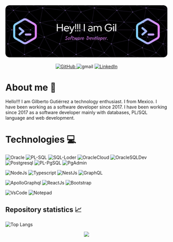 
<div id="Banner" align="center">
    <img src="github-header-image.png"/>
</div>

</br>

<div id="Social" align="center">
      <a href="https://github.com/GtzCode">
            <img src="https://img.shields.io/badge/github-181717?style=for-the-badge&logo=github&logoColor=FFFFFF" alt="GitHub"/>
      </a>
      <img src="https://img.shields.io/badge/gtz.code%40gmail.com-EA4335?style=for-the-badge&logo=gmail&logoColor=FFFFFF" alt="gmail"/>
      <a href="https://www.linkedin.com/in/gilgtz/">
          <img src="https://img.shields.io/badge/LinkedIn-0A66C2?style=for-the-badge&logo=linkedin" alt="LinkedIn">
      </a>
            
</div>


# About me 👋

Hello!!! I am Gilberto Gutiérrez a technology enthusiast. I from Mexico. I have been working as a software developer since 2017. I have been working since 2017 as a software developer mainly with databases, PL/SQL language and web development.

# Technologies 💻


![Oracle][Oracle]
![PL-SQL][PL-SQL]
![SQL-Loder][SQL-Loder]
![OracleCloud][OracleCloud]
![OracleSQLDev][OracleSQLDev]
![Postgresql][Postgresql]
![PL-PgSQL][PL-PgSQL]
![PgAdmin][PgAdmin]


![NodeJs][NodeJs]
![Typescript][Typescript]
![NestJs][NestJs]
![GraphQL][GraphQL]



![ApolloGraphql][ApolloClient]
![ReactJs][ReactJs]
![Bootstrap][Bootstrap]


![VsCode][VsCode]
![Notepad][Notepad]


## Repository statistics 📈
![Top Langs](https://github-readme-stats.vercel.app/api/top-langs/?username=gtzcode&layout=compact&theme=dark)


<div id="Footer" align="center">
  <img src="https://media.giphy.com/media/zPQnUQ0Ev2iB6REfBO/giphy.gif?cid=ecf05e47ifzdinlqqo4go25zd2gzt0uyhetqgopjt300bykg&ep=v1_stickers_search&rid=giphy.gif&ct=s" width="300"/>
       
</div>


[Oracle]:https://img.shields.io/badge/oracle-F80000?style=for-the-badge&logo=oracle&logoColor=ffffff
[OracleCloud]:https://img.shields.io/badge/oracle_cloud-F80000?style=for-the-badge&logo=oracle&logoColor=ffffff
[PL-SQL]:https://img.shields.io/badge/pl%2Fsql-F80000?style=for-the-badge&logo=oracle&logoColor=ffffff
[SQL-Loder]:https://img.shields.io/badge/sql*loder-BDD5DE?style=for-the-badge&logo=oracle&logoColor=F80000
[OracleSQLDev]:https://img.shields.io/badge/oracle_sql_developer-BDD5DE?style=for-the-badge&logo=oracle&logoColor=F80000

[Postgresql]:https://img.shields.io/badge/postgresql-4169E1?style=for-the-badge&logo=postgresql&logoColor=ffffff
[PL-PgSQL]:https://img.shields.io/badge/pl%2Fpgsql-4169E1?style=for-the-badge&logo=postgresql&logoColor=ffffff
[PgAdmin]:https://img.shields.io/badge/pgadmin-4169E1?style=for-the-badge&logo=postgresql&logoColor=ffffff

[NodeJs]:https://img.shields.io/badge/nodedotjs-339933?style=for-the-badge&logo=nodedotjs&logoColor=ffffff
[Typescript]:https://img.shields.io/badge/typescript-3178C6?style=for-the-badge&logo=typescript&logoColor=ffffff
[TypeScript-Node]:https://img.shields.io/badge/typescript--node-3178C6?style=for-the-badge&logo=tsnode&logoColor=%23ffffff
[NestJs]:https://img.shields.io/badge/nestjs-E0234E?style=for-the-badge&logo=nestjs&logoColor=ffffff
[GraphQL]:https://img.shields.io/badge/graphql-E10098?style=for-the-badge&logo=graphql&logoColor=ffffff

[ApolloClient]:https://img.shields.io/badge/apollo_client-311C87?style=for-the-badge&logo=apollographql&logoColor=ffffff
[ReactJs]:https://img.shields.io/badge/react-61DAFB?style=for-the-badge&logo=react&logoColor=000000
[Bootstrap]:https://img.shields.io/badge/bootstrap-7952B3?style=for-the-badge&logo=bootstrap&logoColor=ffffff
[Tailwind]:https://img.shields.io/badge/tailwindcss-06B6D4?style=for-the-badge&logo=tailwindcss&logoColor=ffffff
[ReactHookForm]:https://img.shields.io/badge/React_hook_form-EC5990?style=for-the-badge&logo=reacthookform&logoColor=ffffff


[VsCode]:https://img.shields.io/badge/vscode-007ACC?style=for-the-badge&logo=visualstudiocode&logoColor=ffffff
[Notepad]:https://img.shields.io/badge/notepad%2B%2B-90E59A?style=for-the-badge&logo=notepadplusplus&logoColor=000000

